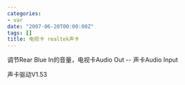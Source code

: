 ```yaml
---
categories:
- var
date: "2007-06-20T00:00:00Z"
tags: []
title: 电视卡 realtek声卡
---
```


调节Rear Blue In的音量，电视卡Audio Out -- 声卡Audio Input

声卡驱动V1.53
